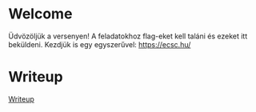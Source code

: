 # Welcome

Üdvözöljük a versenyen! A feladatokhoz flag-eket kell taláni és ezeket itt beküldeni. Kezdjük is egy egyszerűvel: https://ecsc.hu/

# Writeup

[Writeup](WRITEUP.md)
